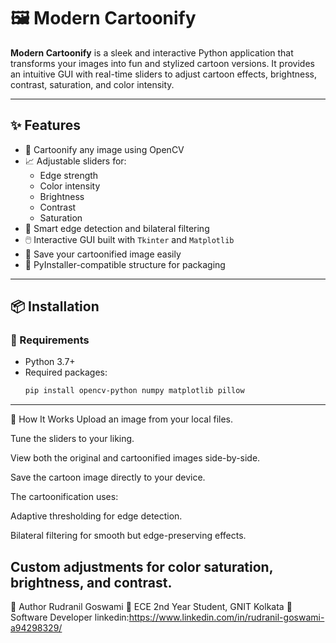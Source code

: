 # 🖼️ Modern Cartoonify

**Modern Cartoonify** is a sleek and interactive Python application that transforms your images into fun and stylized cartoon versions. It provides an intuitive GUI with real-time sliders to adjust cartoon effects, brightness, contrast, saturation, and color intensity.



---

## ✨ Features

- 🎨 Cartoonify any image using OpenCV
- 📈 Adjustable sliders for:
  - Edge strength
  - Color intensity
  - Brightness
  - Contrast
  - Saturation
- 🧠 Smart edge detection and bilateral filtering
- 🖱️ Interactive GUI built with `Tkinter` and `Matplotlib`
- 💾 Save your cartoonified image easily
- 🧰 PyInstaller-compatible structure for packaging

---

## 📦 Installation

### 🔧 Requirements

- Python 3.7+
- Required packages:
  ```bash
  pip install opencv-python numpy matplotlib pillow
---

🧪 How It Works
Upload an image from your local files.

Tune the sliders to your liking.

View both the original and cartoonified images side-by-side.

Save the cartoon image directly to your device.

The cartoonification uses:

Adaptive thresholding for edge detection.

Bilateral filtering for smooth but edge-preserving effects.

Custom adjustments for color saturation, brightness, and contrast.
---
👤 Author
Rudranil Goswami
📍 ECE 2nd Year Student, GNIT Kolkata
💼 Software Developer
linkedin:https://www.linkedin.com/in/rudranil-goswami-a94298329/




